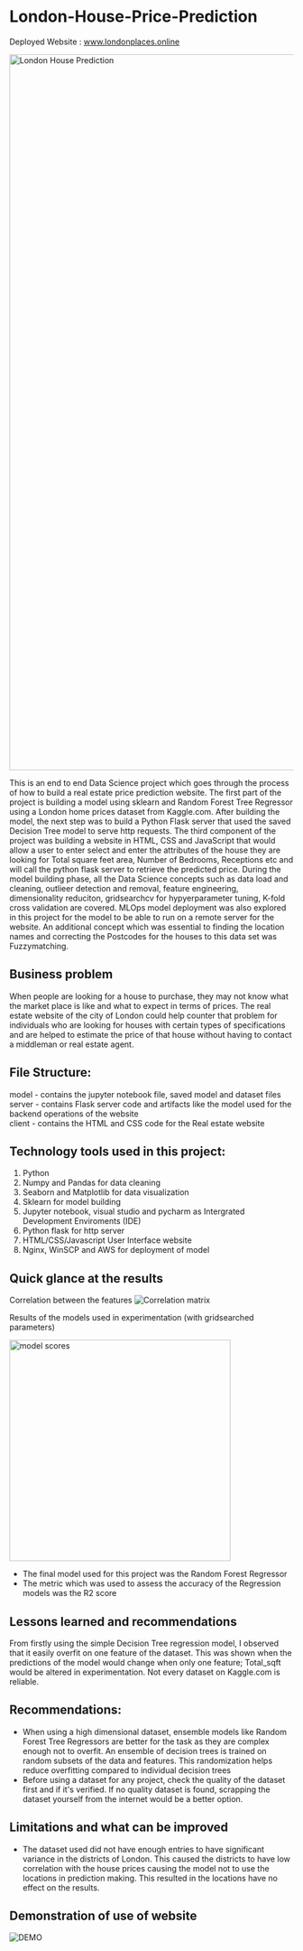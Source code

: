 # London-House-Price-Prediction

Deployed Website : www.londonplaces.online

<img width="1268" alt="London House Prediction" src="https://github.com/algymud510/London-House-Price-Prediction/assets/134397797/e287d27a-e6fc-4293-aeaf-331a7a9d3edd">


 This is an end to end Data Science project which goes through the process of how to build a real estate price prediction website. The first part of the project is building a model using sklearn and Random Forest Tree Regressor using a London home prices dataset from Kaggle.com. After building the model, the next step was to build a Python Flask server that used the saved Decision Tree model to serve http requests. The third component of the project was building a website in HTML, CSS and JavaScript that would allow a user to enter select and enter the attributes of the house they are looking for Total square feet area, Number of Bedrooms, Receptions etc and will call the python flask server to retrieve the predicted price. During the model building phase, all the Data Science concepts such as data load and cleaning,  outlieer detection and removal, feature engineering, dimensionality reduciton, gridsearchcv for hypyerparameter tuning, K-fold cross validation are covered. MLOps model deployment was also explored in this project for the model to be able to run on a remote server for the website. An additional concept which was essential to finding the location names and correcting the Postcodes for the houses to this data set was Fuzzymatching.

## Business problem
When people are looking for a house to purchase, they may not know what the market place is like and what to expect in terms of prices. The real estate website of the city of London could help counter that problem for individuals who are looking for houses with certain types of specifications and are helped to estimate the price of that house without having to contact a middleman or real estate agent. 

 ## File Structure: <br>
 model - contains the jupyter notebook file, saved model and dataset files<br> 
 server - contains Flask server code and artifacts like the model used for the backend operations of the   website<br>
 client - contains the HTML and CSS code for the Real estate website
 
## Technology tools used in this project:
1. Python
2. Numpy and Pandas for data cleaning 
3. Seaborn and Matplotlib for data visualization
4. Sklearn for model building
5. Jupyter notebook, visual studio and pycharm as Intergrated Development Enviroments (IDE)
6. Python flask for http server 
7. HTML/CSS/Javascript User Interface website
8. Nginx, WinSCP and AWS for deployment of model

## Quick glance at the results

Correlation between the features 
![Correlation matrix](https://github.com/algymud510/London-House-Price-Prediction/assets/134397797/9ebe376c-8c2e-4c52-a581-3cc2ed025b11)

Results of the models used in experimentation (with gridsearched parameters)

<img width="392" alt="model scores" src="https://github.com/algymud510/London-House-Price-Prediction/assets/134397797/c975fb14-4b03-4a5a-a7e6-e4184bc1bfa0">

- The final model used for this project was the Random Forest Regressor
- The metric which was used to assess the accuracy of the Regression models was the R2 score


## Lessons learned and recommendations
From firstly using the simple Decision Tree regression model, I observed that it easily overfit on one feature of the dataset. This was shown when the predictions of the model would change when only one feature; Total_sqft would be altered in experimentation.
Not every dataset on Kaggle.com is reliable. 

## Recommendations: 
- When using a high dimensional dataset, ensemble models like Random Forest Tree Regressors are better for the task as they are complex enough not to overfit. An ensemble of decision trees is trained on random subsets of the data and features. This randomization helps reduce overfitting compared to individual decision trees 
- Before using a dataset for any project, check the quality of the dataset first and if it's verified. If no quality dataset is found, scrapping the dataset yourself from the internet would be a better option.

## Limitations and what can be improved 
- The dataset used did not have enough entries to have significant variance in the districts of London. This caused the districts to have low correlation with the house prices causing the model not to use the locations in prediction making. This resulted in the locations have no effect on the results.

## Demonstration of use of website
![DEMO](https://github.com/algymud510/London-House-Price-Prediction/assets/134397797/0f60a165-27eb-4ca1-837a-82676ac62361)
